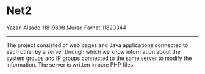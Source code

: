 # Net2
Yazan Alsade 11819898
Murad Farhat 11820344
*************************************
The project consisted of web pages and Java applications connected to each other by a server through which we know information about the system groups and IP groups connected to the same server to modify the information. The server is written in pure PHP files.
